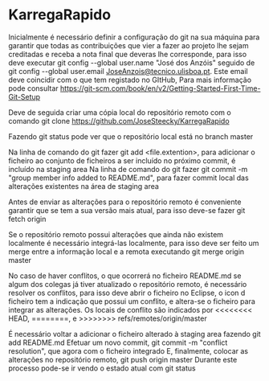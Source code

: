 # KarregaRapido
Inicialmente é necessário definir a configuração do git na sua máquina para garantir que todas as contribuições que vier a fazer ao projeto lhe sejam creditadas e receba a nota final que deveras lhe corresponde, para isso deve executar git config --global user.name "José dos Anzóis" seguido de git config --global user.email JoseAnzois@tecnico.ulisboa.pt. Este email deve coincidir com o que tem registado no GItHub, Para mais informação pode consultar https://git-scm.com/book/en/v2/Getting-Started-First-Time-Git-Setup


Deve de seguida criar uma cópia local do repositório remoto com o comando git clone https://github.com/JoseSteecky/KarregaRapido


Fazendo git status pode ver que o repositório local está no branch master


Na linha de comando do git fazer git add <file.extention>, para adicionar o ficheiro ao conjunto de ficheiros a ser incluído no próximo commit, é incluído na staging area
Na linha de comando do git fazer git commit -m "group member info added to README.md", para fazer commit local das alterações existentes na área de staging area

Antes de enviar as alterações para o repositório remoto é conveniente garantir que se tem a sua versão mais atual, para isso deve-se fazer git fetch origin

Se o repositório remoto possui alterações que ainda não existem localmente é necessário integrá-las localmente, para isso deve ser feito um merge entre a informação local e a remota executando git merge origin master

No caso de haver conflitos, o que ocorrerá no ficheiro README.md se algum dos colegas já tiver atualizado o repositório remoto, é necessário resolver os conflitos, para isso deve abrir o ficheiro no Eclipse, o icon d ficheiro tem a indicação que possui um conflito, e altera-se o ficheiro para integrar as alterações. Os locais de conflito são indicados por <<<<<<<< HEAD, ========, e >>>>>>>> refs/remotes/origin/master

É necessário voltar a adicionar o ficheiro alterado à staging area fazendo git add README.md
Efetuar um novo commit, git commit -m "conflict resolution", que agora com o ficheiro integrado
E, finalmente, colocar as alterações no repositório remoto, git push origin master
Durante este processo pode-se ir vendo o estado atual com git status
